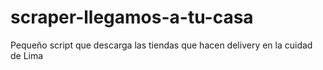# scraper-llegamos-a-tu-casa
Pequeño script que descarga las tiendas que hacen delivery en la cuidad de Lima 

